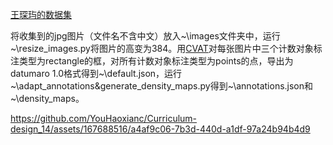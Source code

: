 [王琛玙的数据集](https://pan.baidu.com/s/1O2W36ViBzHlsMIIVD-OJig?pwd=xx4w)

将收集到的jpg图片（文件名不含中文）放入~\images文件夹中，运行~\resize_images.py将图片的高变为384。用[CVAT](https://app.cvat.ai/)对每张图片中三个计数对象标注类型为rectangle的框，对所有计数对象标注类型为points的点，导出为datumaro 1.0格式得到~\default.json，运行~\adapt_annotations&generate_density_maps.py得到~\annotations.json和~\density_maps。

https://github.com/YouHaoxianc/Curriculum-design_14/assets/167688516/a4af9c06-7b3d-440d-a1df-97a24b94b4d9
